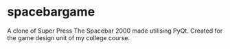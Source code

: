 # spacebargame
A clone of Super Press The Spacebar 2000 made utilising PyQt. Created for the game design unit of my college course.
